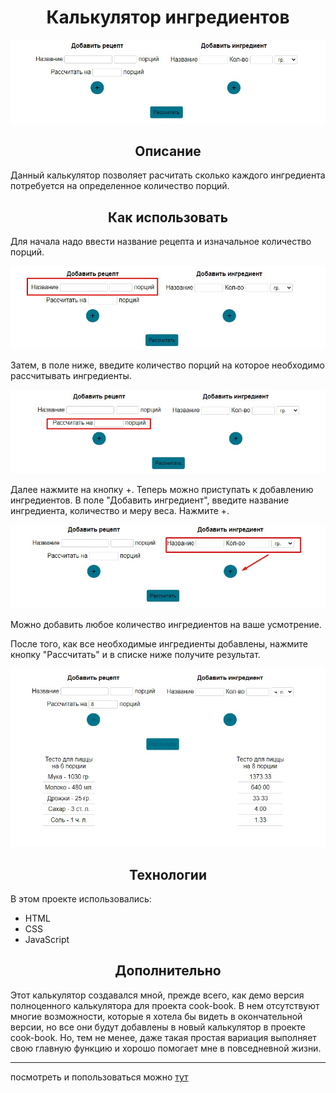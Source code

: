 <h1 align="center">Калькулятор ингредиентов</h1>

![Ingredients Calculator](readme-img.jpg)

<h2 align="center">Описание</h2>

Данный калькулятор позволяет расчитать сколько каждого ингредиента потребуется на определенное количество порций.

<h2 align="center">Как использовать</h2>

Для начала надо ввести название рецепта и изначальное количество порций.

![Введите название рецепта и количество порций](screenshots/1.jpg)

Затем, в поле ниже, введите количество порций на которое необходимо рассчитывать ингредиенты.

![Введите новое количество порций](screenshots/2.jpg)

Далее нажмите на кнопку +. Теперь можно приступать к добавлению ингредиентов.
В поле "Добавить ингредиент", введите название ингредиента, количество и меру веса. Нажмите +.

![Добавьте ингредиент](screenshots/3.jpg)

Можно добавить любое количество ингредиентов на ваше усмотрение.

После того, как все необходимые ингредиенты добавлены, нажмите кнопку "Рассчитать" и в списке ниже получите 
результат. 

![Результат](screenshots/4.jpg)

<h2 align="center">Технологии</h2>

В этом проекте использовались:
* HTML
* CSS
* JavaScript

<h2 align="center">Дополнительно</h2>

Этот калькулятор создавался мной, прежде всего, как демо версия полноценного калькулятора для проекта cook-book.
В нем отсутствуют многие возможности, которые я хотела бы видеть в окончательной версии, но все они будут добавлены
в новый калькулятор в проекте cook-book. Но, тем не менее, даже такая простая вариация выполняет свою главную
функцию и хорошо помогает мне в повседневной жизни.

***

посмотреть и попользоваться можно [тут](https://natalielinen.github.io/ingredients-calculator/)
